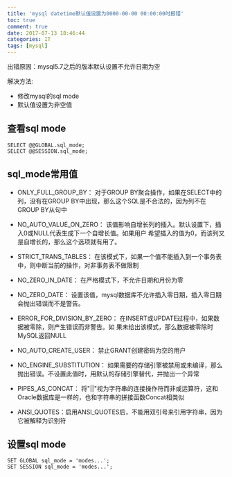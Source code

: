 ```yaml
---
title: 'mysql datetime默认值设置为0000-00-00 00:00:00时报错'
toc: true
comment: true
date: 2017-07-13 18:46:44
categories: IT
tags: [mysql]
---
```




出错原因：mysql5.7之后的版本默认设置不允许日期为空

解决方法:

- 修改mysql的sql mode
- 默认值设置为非空值


<!--more-->

## 查看sql mode

```
SELECT @@GLOBAL.sql_mode;
SELECT @@SESSION.sql_mode;
```


## sql_mode常用值
- ONLY_FULL_GROUP_BY：
对于GROUP BY聚合操作，如果在SELECT中的列，没有在GROUP BY中出现，那么这个SQL是不合法的，因为列不在GROUP BY从句中

- NO_AUTO_VALUE_ON_ZERO：
该值影响自增长列的插入。默认设置下，插入0或NULL代表生成下一个自增长值。如果用户 希望插入的值为0，而该列又是自增长的，那么这个选项就有用了。

- STRICT_TRANS_TABLES：
在该模式下，如果一个值不能插入到一个事务表中，则中断当前的操作，对非事务表不做限制

- NO_ZERO_IN_DATE：
在严格模式下，不允许日期和月份为零

- NO_ZERO_DATE：
设置该值，mysql数据库不允许插入零日期，插入零日期会抛出错误而不是警告。

- ERROR_FOR_DIVISION_BY_ZERO：
在INSERT或UPDATE过程中，如果数据被零除，则产生错误而非警告。如 果未给出该模式，那么数据被零除时MySQL返回NULL

- NO_AUTO_CREATE_USER：
禁止GRANT创建密码为空的用户

- NO_ENGINE_SUBSTITUTION：
如果需要的存储引擎被禁用或未编译，那么抛出错误。不设置此值时，用默认的存储引擎替代，并抛出一个异常

- PIPES_AS_CONCAT：
将"||"视为字符串的连接操作符而非或运算符，这和Oracle数据库是一样的，也和字符串的拼接函数Concat相类似

- ANSI_QUOTES：启用ANSI_QUOTES后，不能用双引号来引用字符串，因为它被解释为识别符


## 设置sql mode

```
SET GLOBAL sql_mode = 'modes...';
SET SESSION sql_mode = 'modes...';
```
